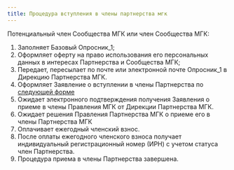 ```yaml
---
title: Процедура вступления в члены партнерства мгк
---
```

Потенциальный член Сообщества МГК или член Сообщества МГК:
1. Заполняет Базовый Опросник_1;
2. Оформляет оферту на право использования его персональных данных в интересах Партнерства и Сообщества МГК;
3. Передает, пересылает по почте или электронной почте Опросник_1 в Дирекцию Партнерства МГК.
4. Оформляет Заявление о вступлении в члены Партнерства по [следующей форме](/assets/files/procedura-priema-v-chleny-partnerstva-mgk.docx)
5. Ожидает электронного подтверждения получения Заявления о приеме в члены Правления МГК от Дирекции Партнерства МГК.
6. Ожидает решения Правления Партнерства МГК о приеме его в члены Партнерства МГК
7. Оплачивает ежегодный членский взнос.
8. После оплаты ежегодного членского взноса получает индивидуальный регистрационный номер (ИРН) с учетом статуса член Партнерства.
9. Процедура приема в члены Партнерства завершена. 